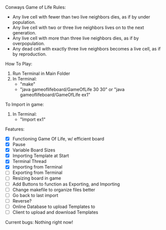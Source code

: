 Conways Game of Life Rules:
- Any live cell with fewer than two live neighbors dies, as if by under population.
- Any live cell with two or three live neighbors lives on to the next generation.
- Any live cell with more than three live neighbors dies, as if by overpopulation.
- Any dead cell with exactly three live neighbors becomes a live cell, as if by reproduction.

How To Play:
1. Run Terminal in Main Folder
2. In Terminal:
   - "make"
   - "java gameoflifeboard/GameOfLife 30 30" or "java gameoflifeboard/GameOfLife ex1"

To Import in game:
1. In Terminal:
   - "Import ex1"

Features:
- [x] Functioning Game Of Life, w/ efficient board
- [x] Pause
- [x] Variable Board Sizes
- [x] Importing Template at Start
- [x] Terminal Thread
- [x] Importing from Terminal
- [ ] Exporting from Terminal
- [ ] Resizing board in game
- [ ] Add Buttons to function as Exporting, and Importing
- [ ] Change makefile to organize files better
- [ ] Go back to last import
- [ ] Reverse?
- [ ] Online Database to upload Templates to
- [ ] Client to upload and download Templates

Current bugs:
Nothing right now!